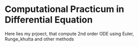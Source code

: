 # Computational Practicum in Differential Equation

Here lies my prjoect, that compute 2nd order ODE using Euler, Runge_khutta and other methods
